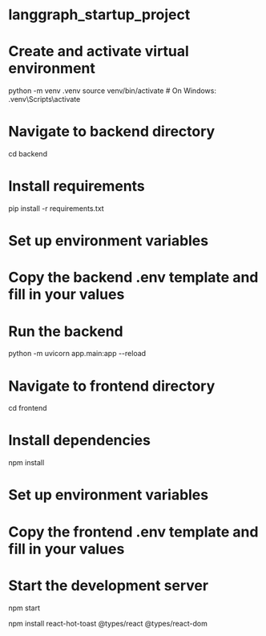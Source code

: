 # langgraph_startup_project


# Create and activate virtual environment
python -m venv .venv
source venv/bin/activate  # On Windows: .venv\Scripts\activate

# Navigate to backend directory
cd backend

# Install requirements
pip install -r requirements.txt

# Set up environment variables
# Copy the backend .env template and fill in your values

# Run the backend
python -m uvicorn app.main:app --reload

# Navigate to frontend directory
cd frontend

# Install dependencies
npm install

# Set up environment variables
# Copy the frontend .env template and fill in your values

# Start the development server
npm start


npm install react-hot-toast @types/react @types/react-dom

